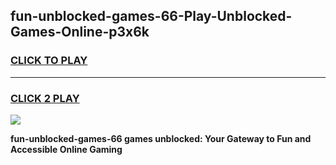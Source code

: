 
## fun-unblocked-games-66-Play-Unblocked-Games-Online-p3x6k
<h3>
<a href="https://premium76.site?title=fun-unblocked-games-66&ref=25A">CLICK TO PLAY</a></h3>
<hr>

<h3>
<a href="https://premium76.site?title=fun-unblocked-games-66&ref=25A">CLICK 2 PLAY</a>
  
</h3>

<a href="https://premium76.site?title=fun-unblocked-games-66&ref=25A"><img src="https://clearcache.store/games.png"></a>


**fun-unblocked-games-66 games unblocked: Your Gateway to Fun and Accessible Online Gaming**
